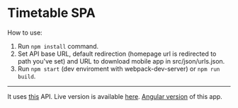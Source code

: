 # Timetable SPA

How to use:
1. Run `npm install` command.
2. Set API base URL, default redirection (homepage url is redirected to path you've set) and URL to download mobile app in src/json/urls.json.
3. Run `npm start` (dev enviroment with webpack-dev-server) or `npm run build`.

<hr>

It uses <a href="https://github.com/b-galazka/timetable-api">this</a> API.
Live version is available <a href="http://plan-zsckp.tk">here</a>.
<a href="https://github.com/b-galazka/timetable-spa-angular">Angular version</a> of this app.
